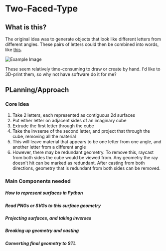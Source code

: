 # Two-Faced-Type

## What is this?
The original idea was to generate objects that look like different letters from different angles. These pairs of letters could then be combined into words, like [this](https://www.behance.net/gallery/26043529/Two-Faced-Type).

![Example Image](https://mir-s3-cdn-cf.behance.net/project_modules/max_1200/7c0cfc26043529.5634f0cc35e86.jpg)

These seem relatively time-consuming to draw or create by hand. I'd like to 3D-print them, so why not have software do it for me?

## PLanning/Approach
### Core Idea
1. Take 2 letters, each represented as contiguous 2d surfaces
2. Put either letter on adjacent sides of an imaginary cube
3. Extrude the first letter through the cube
4. Take the invserse of the second letter, and project that through the cube, removing all the material
5. This will leave material that appears to be one letter from one angle, and another letter from a different angle
6. However, there may be redundant geometry. To remove this, raycast from both sides the cube would be viewed from. Any geometry the ray doesn't hit can be marked as redundant. After casting from both directions, geometry that is redundant from both sides can be removed.

### Main Components needed
##### How to represent surfaces in Python
##### Read PNGs or SVGs to this surface geometry
##### Projecting surfaces, and taking inverses
##### Breaking up geometry and casting
##### Converting final geometry to STL


